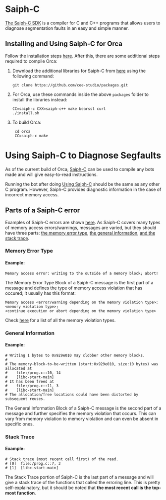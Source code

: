 # Saiph-C

[The Saiph-C SDK](https://www.cee.studio/get_sdk.html) is a compiler for C and C++ programs that allows users to diagnose segmentation faults in an easy and simple manner.

## Installing and Using Saiph-C for Orca

Follow the installation steps [here](https://www.cee.studio/get_sdk.html). After this, there are some additional steps required to compile Orca:

1. Download the additional libraries for Saiph-C from [here](https://github.com/cee-studio/packages) using the following command:
   ```
   git clone https://github.com/cee-studio/packages.git
   ```
2. For Orca, use these commands inside the above `packages` folder to install the libraries instead:
    ```
    CC=saiph-c CXX=saiph-c++ make bearssl curl
    ./install.sh
    ```
3. To build Orca:
   ```
    cd orca
    CC=saiph-c make
   ```


# Using Saiph-C to Diagnose Segfaults

As of the current build of Orca, [Saiph-C](https://www.cee.studio/get_sdk.html) can be used to compile any bots made and will give easy-to-read instructions.

Running the bot after doing [Using Saiph-C](#installing-and-using-saiph-c-for-orca) should be the same as any other C program. However, Saiph-C provides diagnostic information in the case of incorrect memory access.

## Parts of a Saiph-C error

Examples of Saiph-C errors are shown [here](https://www.cee.studio/benefits.html).
As Saiph-C covers many types of memory access errors/warnings, messages are varied, but they should have three parts: [the memory error type](#memory-error-type), [the general information](#general-information), [and the stack trace](#stack-trace).

### Memory Error Type

#### Example:
```
Memory access error: writing to the outside of a memory block; abort!
```

The Memory Error Type Block of a Saiph-C message is the first part of a message and defines the type of memory access violation that has occured; it usually has this format:

```
Memory access <error/warning depending on the memory violation type>: 
<memory violation type>; 
<continue execution or abort depending on the memory violation type>
```

Check [here](https://www.cee.studio/benefits.html) for a list of all the memory violation types.

### General Information

#### Example:
```
# Writing 1 bytes to 0x929e010 may clobber other memory blocks.
#
# The memory-block-to-be-written (start:0x929e010, size:10 bytes) was allocated at
#    file:/prog.c::10, 14
#    [libc-start-main]
# It has been freed at
#    file:/prog.c::11, 3
#    [libc-start-main]
# The allocation/free locations could have been distorted by subsequent reuses.
```

The General Information Block of a Saiph-C message is the second part of a message and further specifies the memory violation that occurs. This can vary from memory violation to memory violation and can even be absent in specific ones.

### Stack Trace

#### Example:
```
# Stack trace (most recent call first) of the read.
# [0]  file:/prog.c::7, 3
# [1]  [libc-start-main]
```
The Stack Trace portion of Saiph-C is the last part of a message and will give a stack trace of the functions that called the erroring line. This is pretty self-explainatory, but it should be noted that **the most recent call is the top-most function**.
